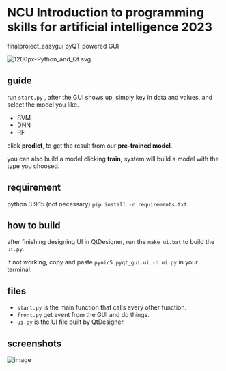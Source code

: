# NCU Introduction to programming skills for artificial intelligence 2023
finalproject_easygui pyQT powered GUI

![1200px-Python_and_Qt svg](https://github.com/mimirinko912/finalproject_easygui/assets/71892273/ca8814d6-e3a9-46b0-8a33-8e03b71effb3)


## guide
run ```start.py``` , after the GUI shows up, simply key in data and values, and select the model you like.

* SVM
* DNN
* RF

click **predict**, to get the result from our **pre-trained model**.

you can also build a model clicking **train**, system will build a model with the type you choosed.

## requirement
python 3.9.15 (not necessary)
``` pip install -r requirements.txt ```

## how to build
after finishing designing UI in QtDesigner, run the ```make_ui.bat``` to build the ```ui.py```.

if not working, copy and paste ```pyuic5 pyqt_gui.ui -o ui.py``` in your terminal.

## files
* ```start.py``` is the main function that calls every other function.
* ```front.py``` get event from the GUI and do things.
* ```ui.py``` is the UI file built by QtDesigner.

## screenshots
![image](https://github.com/mimirinko912/finalproject_easygui/assets/71892273/29b76f0c-b159-4a1c-9565-4926e2f39fda)



